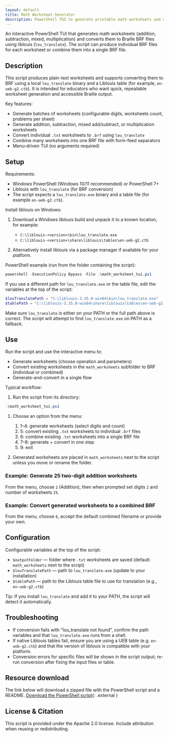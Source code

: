 ```yaml
---
layout: default
title: Math Worksheet Generator
description: PowerShell TUI to generate printable math worksheets and convert them to BRF using liblouis (lou_translate).
---
```


 

An interactive PowerShell TUI that generates math worksheets (addition, subtraction, mixed, multiplication) and converts them to Braille BRF files using liblouis (`lou_translate`). The script can produce individual BRF files for each worksheet or combine them into a single BRF file.

## Description

This script produces plain-text worksheets and supports converting them to BRF using a local `lou_translate` binary and a Liblouis table (for example, `en-ueb-g2.ctb`). It is intended for educators who want quick, repeatable worksheet generation and accessible Braille output.

Key features:

- Generate batches of worksheets (configurable digits, worksheets count, problems per sheet)
- Generate addition, subtraction, mixed add/subtract, or multiplication worksheets
- Convert individual `.txt` worksheets to `.brf` using `lou_translate`
- Combine many worksheets into one BRF file with form-feed separators
- Menu-driven TUI (no arguments required)

## Setup

Requirements:

- Windows PowerShell (Windows 10/11 recommended) or PowerShell 7+
- Liblouis with `lou_translate` (for BRF conversion)
- The script expects a `lou_translate.exe` binary and a table file (for example `en-ueb-g2.ctb`).

Install liblouis on Windows:

1. Download a Windows liblouis build and unpack it to a known location, for example:

   - `C:\liblouis-<version>\bin\lou_translate.exe`
   - `C:\liblouis-<version>\share\liblouis\tables\en-ueb-g2.ctb`

2. Alternatively install liblouis via a package manager if available for your platform.

PowerShell example (run from the folder containing the script):

```powershell
powershell -ExecutionPolicy Bypass -File .\math_worksheet_tui.ps1
```

If you use a different path for `lou_translate.exe` or the table file, edit the variables at the top of the script:

```powershell
$louTranslatePath = "C:\liblouis-3.35.0-win64\bin\lou_translate.exe"
$tablePath = "C:\liblouis-3.35.0-win64\share\liblouis\tables\en-ueb-g2.ctb"
```

Make sure `lou_translate` is either on your PATH or the full path above is correct. The script will attempt to find `lou_translate.exe` on PATH as a fallback.

## Use

Run the script and use the interactive menu to:

- Generate worksheets (choose operation and parameters)
- Convert existing worksheets in the `math_worksheets` subfolder to BRF (individual or combined)
- Generate-and-convert in a single flow

Typical workflow:


1. Run the script from its directory:

```powershell
.\math_worksheet_tui.ps1
```

1. Choose an option from the menu:

   1. 1–4: generate worksheets (select digits and count)
   2. 5: convert existing `.txt` worksheets to individual `.brf` files
   3. 6: combine existing `.txt` worksheets into a single BRF file
   4. 7–8: generate + convert in one step
   5. 9: exit

1. Generated worksheets are placed in `math_worksheets` next to the script unless you move or rename the folder.

### Example: Generate 25 two-digit addition worksheets

From the menu, choose `1` (Addition), then when prompted set digits `2` and number of worksheets `25`.

### Example: Convert generated worksheets to a combined BRF

From the menu, choose `6`, accept the default combined filename or provide your own.

## Configuration

Configurable variables at the top of the script:

- `$outputFolder` — folder where `.txt` worksheets are saved (default: `math_worksheets` next to the script)
- `$louTranslatePath` — path to `lou_translate.exe` (update to your installation)
- `$tablePath` — path to the Liblouis table file to use for translation (e.g., `en-ueb-g2.ctb`)

Tip: If you install `lou_translate` and add it to your PATH, the script will detect it automatically.

## Troubleshooting

- If conversion fails with "lou_translate not found", confirm the path variables and that `lou_translate.exe` runs from a shell.
- If native Liblouis tables fail, ensure you are using a UEB table (e.g. `en-ueb-g2.ctb`) and that the version of liblouis is compatible with your platform.
- Conversion errors for specific files will be shown in the script output; re-run conversion after fixing the input files or table.

## Resource download

The link below will download a zipped file with the PowerShell script and a README.
[Download the PowerShell script](https://github.com/TVIResources/BrailleMathWorksheetGenerator/archive/refs/heads/main.zip){: .external }

## License & Citation

This script is provided under the Apache 2.0 license. Include attribution when reusing or redistributing.
